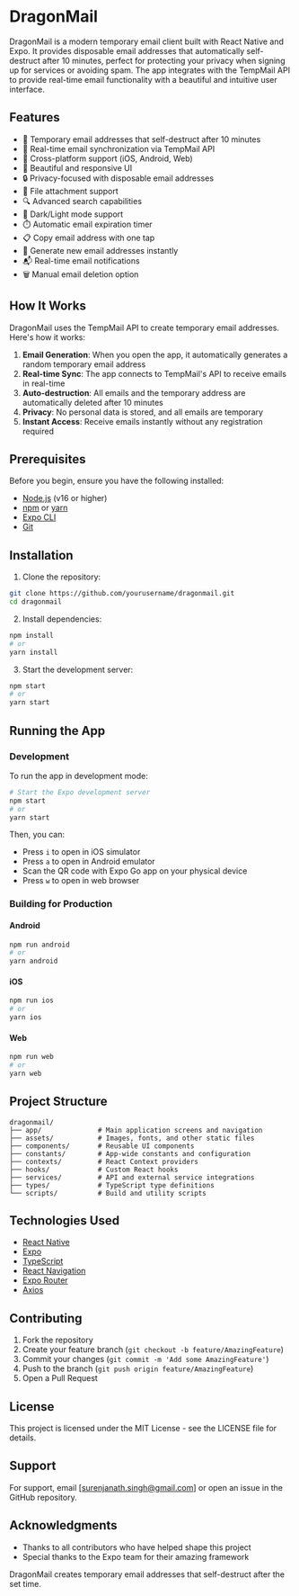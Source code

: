 # DragonMail

DragonMail is a modern temporary email client built with React Native and Expo. It provides disposable email addresses that automatically self-destruct after 10 minutes, perfect for protecting your privacy when signing up for services or avoiding spam. The app integrates with the TempMail API to provide real-time email functionality with a beautiful and intuitive user interface.

## Features

- 📧 Temporary email addresses that self-destruct after 10 minutes
- 🔄 Real-time email synchronization via TempMail API
- 📱 Cross-platform support (iOS, Android, Web)
- 🎨 Beautiful and responsive UI
- 🔒 Privacy-focused with disposable email addresses
- 📎 File attachment support
- 🔍 Advanced search capabilities
- 🌙 Dark/Light mode support
- ⏱️ Automatic email expiration timer
- 📋 Copy email address with one tap
- 🔄 Generate new email addresses instantly
- 📬 Real-time email notifications
- 🗑️ Manual email deletion option

## How It Works

DragonMail uses the TempMail API to create temporary email addresses. Here's how it works:

1. **Email Generation**: When you open the app, it automatically generates a random temporary email address
2. **Real-time Sync**: The app connects to TempMail's API to receive emails in real-time
3. **Auto-destruction**: All emails and the temporary address are automatically deleted after 10 minutes
4. **Privacy**: No personal data is stored, and all emails are temporary
5. **Instant Access**: Receive emails instantly without any registration required

## Prerequisites

Before you begin, ensure you have the following installed:
- [Node.js](https://nodejs.org/) (v16 or higher)
- [npm](https://www.npmjs.com/) or [yarn](https://yarnpkg.com/)
- [Expo CLI](https://docs.expo.dev/get-started/installation/)
- [Git](https://git-scm.com/)

## Installation

1. Clone the repository:
```bash
git clone https://github.com/yourusername/dragonmail.git
cd dragonmail
```

2. Install dependencies:
```bash
npm install
# or
yarn install
```

3. Start the development server:
```bash
npm start
# or
yarn start
```

## Running the App

### Development

To run the app in development mode:

```bash
# Start the Expo development server
npm start
# or
yarn start
```

Then, you can:
- Press `i` to open in iOS simulator
- Press `a` to open in Android emulator
- Scan the QR code with Expo Go app on your physical device
- Press `w` to open in web browser

### Building for Production

#### Android
```bash
npm run android
# or
yarn android
```

#### iOS
```bash
npm run ios
# or
yarn ios
```

#### Web
```bash
npm run web
# or
yarn web
```

## Project Structure

```
dragonmail/
├── app/              # Main application screens and navigation
├── assets/           # Images, fonts, and other static files
├── components/       # Reusable UI components
├── constants/        # App-wide constants and configuration
├── contexts/         # React Context providers
├── hooks/            # Custom React hooks
├── services/         # API and external service integrations
├── types/            # TypeScript type definitions
└── scripts/          # Build and utility scripts
```

## Technologies Used

- [React Native](https://reactnative.dev/)
- [Expo](https://expo.dev/)
- [TypeScript](https://www.typescriptlang.org/)
- [React Navigation](https://reactnavigation.org/)
- [Expo Router](https://docs.expo.dev/router/introduction/)
- [Axios](https://axios-http.com/)

## Contributing

1. Fork the repository
2. Create your feature branch (`git checkout -b feature/AmazingFeature`)
3. Commit your changes (`git commit -m 'Add some AmazingFeature'`)
4. Push to the branch (`git push origin feature/AmazingFeature`)
5. Open a Pull Request

## License

This project is licensed under the MIT License - see the LICENSE file for details.

## Support

For support, email [surenjanath.singh@gmail.com] or open an issue in the GitHub repository.

## Acknowledgments

- Thanks to all contributors who have helped shape this project
- Special thanks to the Expo team for their amazing framework

DragonMail creates temporary email addresses that self-destruct after the set time.
